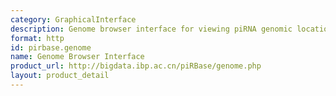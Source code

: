 ```yaml
---
category: GraphicalInterface
description: Genome browser interface for viewing piRNA genomic locations
format: http
id: pirbase.genome
name: Genome Browser Interface
product_url: http://bigdata.ibp.ac.cn/piRBase/genome.php
layout: product_detail
---
```

